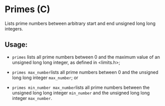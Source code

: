 # Primes (C)
Lists prime numbers between arbitrary start and end unsigned long long integers.

## Usage:

* ```primes``` lists all prime numbers between 0 and the maximum value of an unsigned long long integer, as defined in <limits.h>;

* ```primes max_number```lists all prime numbers between 0 and the unsigned long long integer ```max_number```; or

* ```primes min_number max_number```lists all prime numbers between the unsigned long long integer ```min_number``` and the unsigned long long integer ```max_number```.
